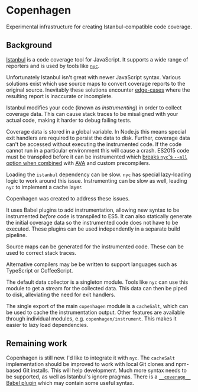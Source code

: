 # Copenhagen

Experimental infrastructure for creating Istanbul-compatible code coverage.

## Background

[Istanbul] is a code coverage tool for JavaScript. It supports a wide range of
reporters and is used by tools like [`nyc`].

Unfortunately Istanbul isn't great with newer JavaScript syntax. Various
solutions exist which use source maps to convert coverage reports to the
original source. Inevitably these solutions encounter
[edge-cases](https://github.com/bcoe/nyc/issues/198) where the resulting report
is inaccurate or incomplete.

Istanbul modifies your code (known as *instrumenting*) in order to collect
coverage data. This can cause stack traces to be misaligned with your actual
code, making it harder to debug failing tests.

Coverage data is stored in a global variable. In Node.js this means special exit
handlers are required to persist the data to disk. Further, coverage data can't
be accessed without executing the instrumented code. If the code cannot run in a
particular environment this will cause a crash. ES2015 code must be transpiled
before it can be instrumented which [breaks `nyc`'s `--all` option when
combined](https://github.com/bcoe/nyc/issues/183) with [AVA] and custom
precompilers.

Loading the `istanbul` dependency can be slow. `nyc` has special lazy-loading
logic to work around this issue. Instrumenting can be slow as well, leading
`nyc` to implement a cache layer.

Copenhagen was created to address these issues.

It uses Babel plugins to add instrumentation, allowing new syntax to be
instrumented *before* code is transpiled to ES5. It can also statically generate
the initial coverage data so the instrumented code does not have to be executed.
These plugins can be used independently in a separate build pipeline.

Source maps can be generated for the instrumented code. These can be used to
correct stack traces.

Alternative compilers may be be written to support languages such as TypeScript
or CoffeeScript.

The default data collector is a singleton module. Tools like `nyc` can use this
module to get a stream for the collected data. This data can then be piped to
disk, alleviating the need for exit handlers.

The single export of the main `copenhagen` module is a `cacheSalt`, which can be
used to cache the instrumentation output. Other features are available through
individual modules, e.g. `copenhagen/instrument`. This makes it easier to lazy
load dependencies.

## Remaining work

Copenhagen is still new. I'd like to integrate it with `nyc`. The `cacheSalt`
implementation should be improved to work with local Git clones and npm-based
Git installs. This will help development. Much more syntax needs to be
supported, as well as Istanbul's ignore pragmas. There is a [`__coverage__`
Babel plugin](https://github.com/dtinth/babel-plugin-__coverage__) which may
contain some useful syntax.

[Istanbul]: https://github.com/gotwarlost/istanbul/
[`nyc`]: https://github.com/bcoe/nyc
[AVA]: https://github.com/sindresorhus/ava
